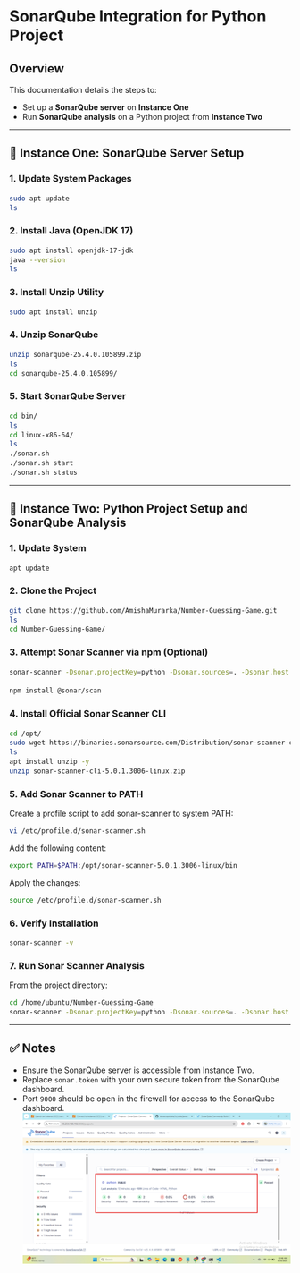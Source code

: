 # SonarQube Integration for Python Project

## Overview

This documentation details the steps to:
- Set up a **SonarQube server** on **Instance One**
- Run **SonarQube analysis** on a Python project from **Instance Two**

---

## 📍 Instance One: SonarQube Server Setup

### 1. Update System Packages
```bash
sudo apt update
ls
```

### 2. Install Java (OpenJDK 17)
```bash
sudo apt install openjdk-17-jdk
java --version
ls
```

### 3. Install Unzip Utility
```bash
sudo apt install unzip
```

### 4. Unzip SonarQube
```bash
unzip sonarqube-25.4.0.105899.zip
ls
cd sonarqube-25.4.0.105899/
```

### 5. Start SonarQube Server
```bash
cd bin/
ls
cd linux-x86-64/
ls
./sonar.sh
./sonar.sh start
./sonar.sh status
```

---

## 📍 Instance Two: Python Project Setup and SonarQube Analysis

### 1. Update System
```bash
apt update
```

### 2. Clone the Project
```bash
git clone https://github.com/AmishaMurarka/Number-Guessing-Game.git
ls
cd Number-Guessing-Game/
```

### 3. Attempt Sonar Scanner via npm (Optional)
```bash
sonar-scanner -Dsonar.projectKey=python -Dsonar.sources=. -Dsonar.host.url=http://18.234.108.156:9000 -Dsonar.token=sqp_3051aa7f6ec869d028821a2af7d04d4bf0e5d4b0

npm install @sonar/scan
```

### 4. Install Official Sonar Scanner CLI
```bash
cd /opt/
sudo wget https://binaries.sonarsource.com/Distribution/sonar-scanner-cli/sonar-scanner-cli-5.0.1.3006-linux.zip
ls
apt install unzip -y
unzip sonar-scanner-cli-5.0.1.3006-linux.zip
```

### 5. Add Sonar Scanner to PATH
Create a profile script to add sonar-scanner to system PATH:
```bash
vi /etc/profile.d/sonar-scanner.sh
```

Add the following content:
```bash
export PATH=$PATH:/opt/sonar-scanner-5.0.1.3006-linux/bin
```

Apply the changes:
```bash
source /etc/profile.d/sonar-scanner.sh
```

### 6. Verify Installation
```bash
sonar-scanner -v
```

### 7. Run Sonar Scanner Analysis
From the project directory:
```bash
cd /home/ubuntu/Number-Guessing-Game
sonar-scanner -Dsonar.projectKey=python -Dsonar.sources=. -Dsonar.host.url=http://18.234.108.156:9000 -Dsonar.token=sqp_3051aa7f6ec869d028821a2af7d04d4bf0e5d4b0
```

---

## ✅ Notes

- Ensure the SonarQube server is accessible from Instance Two.
- Replace `sonar.token` with your own secure token from the SonarQube dashboard.
- Port `9000` should be open in the firewall for access to the SonarQube dashboard.
![](./image/pysonarcode.png)

